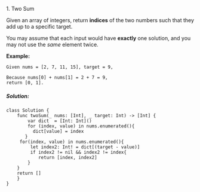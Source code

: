 1. Two Sum

Given an array of integers, return **indices** of the two numbers such that they add up to a specific target.

You may assume that each input would have **exactly** one solution, and you may not use the *same* element twice.

**Example:**

```
Given nums = [2, 7, 11, 15], target = 9,

Because nums[0] + nums[1] = 2 + 7 = 9,
return [0, 1].
```

##### Solution:

```
class Solution {
    func twoSum(_ nums: [Int], _ target: Int) -> [Int] {
        var dict  = [Int: Int]()
        for (index, value) in nums.enumerated(){
          dict[value] = index
       }
     for(index, value) in nums.enumerated(){
         let index2: Int! = dict[(target - value)]
         if index2 != nil && index2 != index{
            return [index, index2]
        }
    }
    return []
    }
}
```

